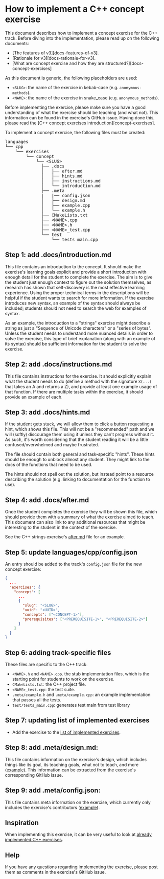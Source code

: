 # How to implement a C++ concept exercise

This document describes how to implement a concept exercise for the C++ track. Before diving into the implementation, please read up on the following documents:

- [The features of v3][docs-features-of-v3].
- [Rationale for v3][docs-rationale-for-v3].
- [What are concept exercise and how they are structured?][docs-concept-exercises]

As this document is generic, the following placeholders are used:

- `<SLUG>`: the name of the exercise in kebab-case (e.g. `anonymous-methods`).
- `<NAME>`: the name of the exercise in snake_case (e.g. `anonymous_methods`).

Before implementing the exercise, please make sure you have a good understanding of what the exercise should be teaching (and what not). This information can be found in the exercise's GitHub issue. Having done this, please read the [C++ concept exercises introduction][concept-exercises].

To implement a concept exercise, the following files must be created:

<pre>
languages
└── cpp
    └── exercises
        └── concept
            └── &lt;SLUG&gt;
              ├── .docs
              │   ├── after.md
              │   ├── hints.md
              │   ├── instructions.md
              │   └── introduction.md
              ├── .meta
              |   |── config.json
              │   ├── design.md
              │   ├── example.cpp
              │   └── example.h
              ├── CMakeLists.txt
              ├── &lt;NAME&gt;.cpp
              ├── &lt;NAME&gt;.h
              ├── &lt;NAME&gt;_test.cpp
              └── test
                  └── tests_main.cpp
</pre>

## Step 1: add .docs/introduction.md

This file contains an introduction to the concept. It should make the exercise's learning goals explicit and provide a short introduction with enough detail for the student to complete the exercise. The aim is to give the student just enough context to figure out the solution themselves, as research has shown that self-discovery is the most effective learning experience. Using the proper technical terms in the descriptions will be helpful if the student wants to search for more information. If the exercise introduces new syntax, an example of the syntax should always be included; students should not need to search the web for examples of syntax.

As an example, the introduction to a "strings" exercise might describe a string as just a "Sequence of Unicode characters" or a "series of bytes". Unless the student needs to understand more nuanced details in order to solve the exercise, this type of brief explanation (along with an example of its syntax) should be sufficient information for the student to solve the exercise.

## Step 2: add .docs/instructions.md

This file contains instructions for the exercise. It should explicitly explain what the student needs to do (define a method with the signature `X(...)` that takes an A and returns a Z), and provide at least one example usage of that function. If there are multiple tasks within the exercise, it should provide an example of each.

## Step 3: add .docs/hints.md

If the student gets stuck, we will allow them to click a button requesting a hint, which shows this file. This will not be a "recommended" path and we will (softly) discourage them using it unless they can't progress without it. As such, it's worth considering that the student reading it will be a little confused/overwhelmed and maybe frustrated.

The file should contain both general and task-specific "hints". These hints should be enough to unblock almost any student. They might link to the docs of the functions that need to be used.

The hints should not spell out the solution, but instead point to a resource describing the solution (e.g. linking to documentation for the function to use).

## Step 4: add .docs/after.md

Once the student completes the exercise they will be shown this file, which should provide them with a summary of what the exercise aimed to teach. This document can also link to any additional resources that might be interesting to the student in the context of the exercise.

See the C++ strings exercise's [after.md][example-after-md] file for an example.

## Step 5: update languages/cpp/config.json

An entry should be added to the track's `config.json` file for the new concept exercise:

```json
{
  ...
  "exercises": {
    "concept": [
      ...
      {
        "slug": "<SLUG>",
        "uuid": "<UUID>",
        "concepts": ["<CONCEPT-1>"],
        "prerequisites": ["<PREREQUISITE-1>", "<PREREQUISITE-2>"]
      }
    ]
  }
}
```

## Step 6: adding track-specific files

These files are specific to the C++ track:

- `<NAME>.h` and `<NAME>.cpp`. the stub implementation files, which is the starting point for students to work on the exercise.
- `CMakeLists.txt`: the C++ project file.
- `<NAME>_test.cpp`: the test suite.
- `.meta/example.h` and `.meta/example.cpp`: an example implementation that passes all the tests.
- `test/tests_main.cpp`: generates test main from test library

## Step 7: updating list of implemented exercises

- Add the exercise to the [list of implemented exercises][implemented-exercises].

## Step 8: add .meta/design.md:

This file contains information on the exercise's design, which includes things like its goal, its teaching goals, what not to teach, and more ([example][meta-design]). This information can be extracted from the exercise's corresponding GitHub issue.

## Step 9: add .meta/config.json:

This file contains meta information on the exercise, which currently only includes the exercise's contributors ([example][meta-config-json]).

## Inspiration

When implementing this exercise, it can be very useful to look at [already implemented C++ exercises][implemented-exercises].

## Help

If you have any questions regarding implementing the exercise, please post them as comments in the exercise's GitHub issue.

[example-after-md]: https://github.com/exercism/v3/blob/master/languages/cpp/exercises/concept/strings/.docs/after.md
[implemented-exercises]: https://github.com/exercism/v3/blob/master/languages/cpp/exercises/concept/README.md
[meta-design]: https://github.com/exercism/v3/blob/master/languages/cpp/exercises/concept/strings/.meta/design.md
[meta-config-json]: https://github.com/exercism/v3/blob/master/languages/cpp/exercises/concept/strings/.meta/config.json
